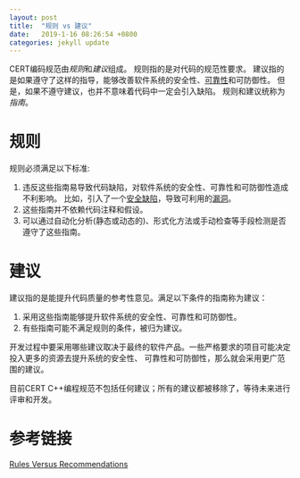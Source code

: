 ```yaml
---
layout: post
title:  "规则 vs 建议"
date:   2019-1-16 08:26:54 +0800
categories: jekyll update
---
```


CERT编码规范由*规则*和*建议*组成。
规则指的是对代码的规范性要求。
建议指的是如果遵守了这样的指导，能够改善软件系统的安全性、[可靠性][reliability]和可防御性。
但是，如果不遵守建议，也并不意味着代码中一定会引入缺陷。
规则和建议统称为*指南*。

# 规则
规则必须满足以下标准:
1. 违反这些指南易导致代码缺陷，对软件系统的安全性、可靠性和可防御性造成不利影响。
比如，引入了一个[安全缺陷][security flaw]，导致可利用的[漏洞][vulnerability]。
2. 这些指南并不依赖代码注释和假设。
3. 可以通过自动化分析(静态或动态的)、形式化方法或手动检查等手段检测是否遵守了这些指南。

# 建议
建议指的是能提升代码质量的参考性意见。满足以下条件的指南称为建议：
1. 采用这些指南能够提升软件系统的安全性、可靠性和可防御性。
2. 有些指南可能不满足规则的条件，被归为建议。

开发过程中要采用哪些建议取决于最终的软件产品。一些严格要求的项目可能决定投入更多的资源去提升系统的安全性、
可靠性和可防御性，那么就会采用更广范围的建议。

目前CERT C++编程规范不包括任何建议；所有的建议都被移除了，等待未来进行评审和开发。

# 参考链接

[Rules Versus Recommendations][1]

[1]: https://wiki.sei.cmu.edu/confluence/display/cplusplus/Rules+Versus+Recommendations
[reliability]: https://wiki.sei.cmu.edu/confluence/display/cplusplus/BB.+Definitions#BB.Definitions-reliability
[security flaw]: https://wiki.sei.cmu.edu/confluence/display/cplusplus/BB.+Definitions#BB.Definitions-securityflaw
[vulnerability]: https://wiki.sei.cmu.edu/confluence/display/cplusplus/BB.+Definitions#BB.Definitions-vulnerability
